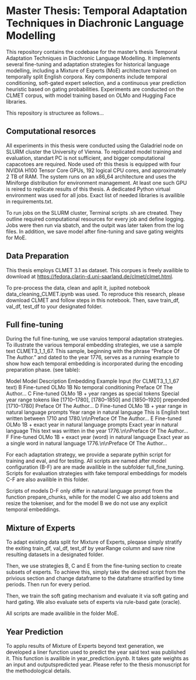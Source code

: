 # Master Thesis: Temporal Adaptation Techniques in Diachronic Language Modelling
This repository contains the codebase for the master’s thesis Temporal Adaptation Techniques in Diachronic Language Modelling.
It implements several fine-tuning and adaptation strategies for historical language modelling, including a Mixture of Experts (MoE) architecture trained on temporally split English corpora. Key components include temporal conditioning, soft-gated expert selection, and a continuous year prediction heuristic based on gating probabilities. Experiments are conducted on the CLMET corpus, with model training based on OLMo and Hugging Face libraries.

This repository is structuree as follows...

## Computational resorces

All experiments in this thesis were conducted using the Galadriel node on SLURM cluster the University of Vienna. To replicated model training and evaluation, standart PC is not sufficient, and bigger computational capacotoes are required. 
Node used ofr this thesis is equipped with four NVIDIA H100 Tensor Core GPUs, 192 logical CPU cores, and approximately 2 TB of RAM. The system runs on an x86_64 architecture and uses the Miniforge distribution for environment management. At least one such GPU is reired to replicate results of this thesis.
A dedicated Python virtual environment was used for all jobs. Exact list of needed libraries is availible in requirements.txt.

To run jobs on the SLURM cluster, Terminal scripts .sh are ctreated. They outline required computational resources for every job and define logging. Jobs were then run via sbatch, and the outpit was later taken from the log files. In addition, we save model after fine-tuning and save gating weights for MoE.

## Data Preparation

This thesis employs CLMET 3.1 as dataset. This corpues is freely availible to download at https://fedora.clarin-d.uni-saarland.de/clmet/clmet.html.

To pre-process the data, clean and aplit it, jupited notebook data_cleaning_CLMET.ipynb was used. To reproduce this research, please download CLMET and follow steps in this notebook. Then, save train_df, val_df, test_df to your designated folder.

## Full fine-tuning
During the full fine-tuning, we use varuios temporal adaptation strategies. To illustrate the various temporal embedding strategies, we use a sample text CLMET3_1_1_67. This sample, beginning with the phrase “Preface Of The Author.” and dated to the year 1776, serves as a running example to show how each temporal embedding is incorporated during the encoding preparation phase.  (see table):

Model	Model Description	Embedding	Example Input (for CLMET3_1_1_67 text)
B	Fine-tuned OLMo 1B	No temporal conditioning	Preface Of The Author...
C	Fine-tuned OLMo 1B + year ranges as special tokens	Special year range tokens like [1710–1780], [1780–1850] and [1850–1920] prepended	[1710–1780] Preface Of The Author...
D	Fine-tuned OLMo 1B + year range in natural language prompts	Year range in natural language	This is English text written between 1710 and 1780.\n\nPreface Of The Author...
E	Fine-tuned OLMo 1B + exact year in natural language prompts	Exact year in natural language	This text was written in the year 1776.\n\nPreface Of The Author...
F	Fine-tuned OLMo 1B + exact year (word) in natural language	Exact year as a single word in natural language	1776.\n\nPreface Of The Author...

For each adaptation strategy, we provide a separate pythin script for training and eval, and for testing. All scripts are named after model configuration (B-F) are are made availible in the subfolder full_fine_tuning. Scripts for evaluation strategies with fake temporal embeddings for models C-F are also availible in this folder.

Scripts of models D-F only differ in natural language prompt from the function prepare_chunks, while for the model C we also add tokens and resize the tokeniser, and for the model B we do not use any explicit temporal embeddings.

## Mixture of Experts

To adapt existing data split for Mixture of Experts, pleqase simply stratify the exiting train_df, val_df, test_df by yearRange column and save nine resulting datasets in a designated folder.

Then, we use strategies B, C and E from the fine-tuning section to create subsets of experts. To achieve this, simply take the desired script from the privious section and change dataframe to the dataframe strarified by time periods. Then run for every period.

Then, we train the soft gating mechanism and evaluate it via soft gating and hard gating. We also evaluate sets of experts via rule-basd gate (oracle).

All scripts are made availible in the folder MoE.

## Year Prediction

To applu results of Mixture of Experts beyond text generation, we developed a liner function used to predict the year said text was published it. This function is availible in year_prediction.ipynb. It takes gate weights as an input and outputspredicted year. Please refer to the thesis monuscript for the methodological details.
